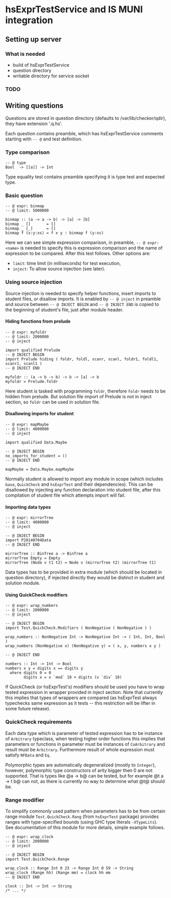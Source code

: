 # hsExprTestService and IS MUNI integration

## Setting up server

### What is needed

*   build of hsExprTestService
*   question directory
*   writable directory for service socket

### TODO

## Writing questions

Questions are stored in question directory (defaults to /var/lib/checker/qdir),
they have extension '.q.hs'.

Each question contains preamble, which has hsExprTestService comments
starting with `-- @` and test definition.

### Type comparison

    -- @ type
    Bool  -> [[a]] -> Int

Type equality test contains preamble specifying it is type test and expected
type.

### Basic question

    -- @ expr: binmap
    -- @ limit: 5000000

    binmap :: (a -> a -> b) -> [a] -> [b]
    binmap _ []       = []
    binmap _ [_]      = []
    binmap f (x:y:xs) = f x y : binmap f (y:xs)

Here we can see simple expression comparison, in preamble, `-- @ expr: <name>`
is needed to specify this is expression comparison and the name of expression
to be compared. After this test follows. Other options are:

*   `limit`: time limit (in milliseconds) for test execution,
*   `inject`: To allow source injection (see later).

### Using source injection

Source injection is needed to specify helper functions, insert imports to
student files, or disallow imports. It is enabled by `-- @ inject` in preamble
and source between `-- @ INJECT BEGIN` and `-- @ INJECT END` is copied to the
beginning of student's file, just after module header.

#### Hiding functions from prelude

    -- @ expr: myfoldr
    -- @ limit: 2000000
    -- @ inject

    import qualified Prelude
    -- @ INJECT BEGIN
    import Prelude hiding ( foldr, foldl, scanr, scanl, foldr1, foldl1, scanr1, scanl1 )
    -- @ INJECT END

    myfoldr :: (a -> b -> b) -> b -> [a] -> b
    myfoldr = Prelude.foldr

Here student is tasked with programming `foldr`, therefore `foldr` needs to be
hidden from prelude. But solution file import of Prelude is not in inject 
section, so `foldr` can be used in solution file.

#### Disallowing imports for student

    -- @ expr: mapMaybe
    -- @ limit: 4000000
    -- @ inject

    import qualified Data.Maybe

    -- @ INJECT BEGIN
    no_imports_for_student = ()
    -- @ INJECT END

    mapMaybe = Data.Maybe.mapMaybe

Normally student is allowed to import any module in scope (which includes
`base`, `QuickCheck` and `hsExprTest` and their dependencies). This can be 
disallowed by injecting any function declaration into student file, after this
compilation of student file which attempts import will fail.

#### Importing data types

    -- @ expr: mirrorTree
    -- @ limit: 4000000
    -- @ inject

    -- @ INJECT BEGIN
    import P20140704Data
    -- @ INJECT END

    mirrorTree :: BinTree a -> BinTree a
    mirrorTree Empty = Empty
    mirrorTree (Node v t1 t2) = Node v (mirrorTree t2) (mirrorTree t1)

Data types has to be provided in extra module (which should be located in
question directory), if injected directly they would be distinct
in student and solution module.

#### Using QuickCheck modifiers

    -- @ expr: wrap_numbers
    -- @ limit: 2000000
    -- @ inject

    -- @ INJECT BEGIN
    import Test.QuickCheck.Modifiers ( NonNegative ( NonNegative ) )

    wrap_numbers :: NonNegative Int -> NonNegative Int -> ( Int, Int, Bool )
    wrap_numbers (NonNegative x) (NonNegative y) = ( x, y, numbers x y )

    -- @ INJECT END

    numbers :: Int -> Int -> Bool
    numbers x y = digits x == digits y
      where digits 0 = 0
            digits x = x `mod` 10 + digits (x `div` 10)

If QuickCheck (or hsExprTest's) modifiers should be used you have to wrap
tested expression in wrapper provided in inject section. Note that currently
this implies that types of wrappers are compared (as hsExprTest always 
typechecks same expression as it tests -- this restriction will be lifter
in some future release).

### QuickCheck requirements

Each data type which is parameter of tested expression has to be instance
of `Arbitrary` typeclass, when testing higher order functions this implies
that parameters or functions in parameter must be instances of `CoArbitrary`
and result must be `Arbitrary`. Furthermore result of whole expression must
satisfy `NFData` and `Eq`.

Polymorphic types are automatically degeneralized (mostly to `Integer`),
however, polymorphic type constructors of arity bigger then 0 are not
supported. That is types like @a -> b@ can be tested, but for example 
@t a -> t b@ can not, as there is currently no way to determine what @t@
should be.

### Range modifier

To simplify commonly used pattern when parameters has to be from certain
range module `Test.QuickCheck.Rang` (from `hsExprTest` package) provides
ranges with type-specified bounds (using GHC type literals `-XTypeLits`).
See documentation of this module for more details, simple example follows.

    -- @ expr: wrap_clock
    -- @ limit: 2000000
    -- @ inject

    -- @ INJECT BEGIN
    import Test.QuickCheck.Range

    wrap_clock :: Range Int 0 23 -> Range Int 0 59 -> String
    wrap_clock (Range hh) (Range mm) = clock hh mm
    -- @ INJECT END

    clock :: Int -> Int -> String
    /* ... */


